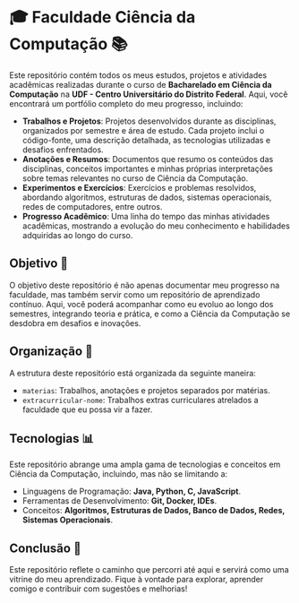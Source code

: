 # 🎓 **Faculdade Ciência da Computação** 📚

Este repositório contém todos os meus estudos, projetos e atividades acadêmicas realizadas durante o curso de **Bacharelado em Ciência da Computação** na **UDF - Centro Universitário do Distrito Federal**. Aqui, você encontrará um portfólio completo do meu progresso, incluindo:

- **Trabalhos e Projetos**: Projetos desenvolvidos durante as disciplinas, organizados por semestre e área de estudo. Cada projeto inclui o código-fonte, uma descrição detalhada, as tecnologias utilizadas e desafios enfrentados.
- **Anotações e Resumos**: Documentos que resumo os conteúdos das disciplinas, conceitos importantes e minhas próprias interpretações sobre temas relevantes no curso de Ciência da Computação.
- **Experimentos e Exercícios**: Exercícios e problemas resolvidos, abordando algoritmos, estruturas de dados, sistemas operacionais, redes de computadores, entre outros.
- **Progresso Acadêmico**: Uma linha do tempo das minhas atividades acadêmicas, mostrando a evolução do meu conhecimento e habilidades adquiridas ao longo do curso.

## Objetivo 🎯
O objetivo deste repositório é não apenas documentar meu progresso na faculdade, mas também servir como um repositório de aprendizado contínuo. Aqui, você poderá acompanhar como eu evoluo ao longo dos semestres, integrando teoria e prática, e como a Ciência da Computação se desdobra em desafios e inovações.

## Organização 📂
A estrutura deste repositório está organizada da seguinte maneira:
- `materias`: Trabalhos, anotações e projetos separados por matérias.
- `extracurricular-nome`: Trabalhos extras curriculares atrelados a faculdade que eu possa vir a fazer.

## Tecnologias 📊
Este repositório abrange uma ampla gama de tecnologias e conceitos em Ciência da Computação, incluindo, mas não se limitando a:
- Linguagens de Programação: **Java, Python, C, JavaScript**.
- Ferramentas de Desenvolvimento: **Git, Docker, IDEs**.
- Conceitos: **Algoritmos, Estruturas de Dados, Banco de Dados, Redes, Sistemas Operacionais**.

## Conclusão 🚀
Este repositório reflete o caminho que percorri até aqui e servirá como uma vitrine do meu aprendizado. Fique à vontade para explorar, aprender comigo e contribuir com sugestões e melhorias!
